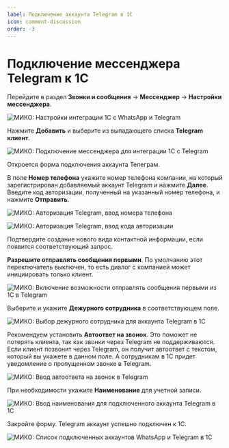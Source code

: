```yaml
---
label: Подключение аккаунта Telegram в 1С
icon: comment-discussion
order: -3
---
```

# Подключение мессенджера Telegram к 1С

Перейдите в раздел **Звонки и сообщения** -> **Мессенджер** -> **Настройки мессенджера**.

<img class="miko-shadow img-zoomable"  
src="/assets/root-guides/connecting_messengers/сonnecting_telegram/сonnecting_telegram_1.png"
data-original="/assets/root-guides/connecting_messengers/сonnecting_telegram/сonnecting_telegram_1.png"
srcset="/assets/root-guides/connecting_messengers/сonnecting_telegram/сonnecting_telegram_1.png 1x, /assets/root-guides/connecting_messengers/сonnecting_telegram/сonnecting_telegram_1.png 2x"
alt="МИКО: Настройки интеграции 1С с WhatsApp и Telegram"
/>

Нажмите **Добавить** и выберите из выпадающего списка **Telegram клиент**.

<img class="miko-shadow img-zoomable"  
src="/assets/root-guides/connecting_messengers/сonnecting_telegram/сonnecting_telegram_2.png"
data-original="/assets/root-guides/connecting_messengers/сonnecting_telegram/сonnecting_telegram_2.png"
srcset="/assets/root-guides/connecting_messengers/сonnecting_telegram/сonnecting_telegram_2.png 1x, /assets/root-guides/connecting_messengers/сonnecting_telegram/сonnecting_telegram_2.png 2x"
alt="МИКО: Подключение мессенджера для интеграции 1С с Telegram"
/>

Откроется форма подключения аккаунта Телеграм.

В поле **Номер телефона** укажите номер телефона компании, на который зарегистрирован добавляемый аккаунт Telegram и нажмите **Далее**. Введите код авторизации, полученный на указанный номер телефона, и нажмите **Отправить**.

<img class="miko-shadow img-zoomable"  
src="/assets/root-guides/connecting_messengers/сonnecting_telegram/сonnecting_telegram_3.png"
data-original="/assets/root-guides/connecting_messengers/сonnecting_telegram/сonnecting_telegram_3.png"
srcset="/assets/root-guides/connecting_messengers/сonnecting_telegram/сonnecting_telegram_3.png 1x, /assets/root-guides/connecting_messengers/сonnecting_telegram/сonnecting_telegram_3.png 2x"
alt="МИКО: Авторизация Telegram, ввод номера телефона"
/>

<img class="miko-shadow img-zoomable"  
src="/assets/root-guides/connecting_messengers/сonnecting_telegram/сonnecting_telegram_4.png"
data-original="/assets/root-guides/connecting_messengers/сonnecting_telegram/сonnecting_telegram_4.png"
srcset="/assets/root-guides/connecting_messengers/сonnecting_telegram/сonnecting_telegram_4.png 1x, /assets/root-guides/connecting_messengers/сonnecting_telegram/сonnecting_telegram_4.png 2x"
alt="МИКО: Авторизация Telegram, ввод кода авторизации"
/>

Подтвердите создание нового вида контактной информации, если появится соответствующий запрос.

**Разрешите отправлять сообщения первыми**. По умолчанию этот переключатель выключен, то есть диалог с компанией может инициировать только клиент.

<img class="miko-shadow img-zoomable"  
src="/assets/root-guides/connecting_messengers/сonnecting_telegram/сonnecting_telegram_5.png"
data-original="/assets/root-guides/connecting_messengers/сonnecting_telegram/сonnecting_telegram_5.png"
srcset="/assets/root-guides/connecting_messengers/сonnecting_telegram/сonnecting_telegram_5.png 1x, /assets/root-guides/connecting_messengers/сonnecting_telegram/сonnecting_telegram_5.png 2x"
alt="МИКО: Включение возможности отправлять сообщения первыми из 1С в Telegram"
/>

Выберите и укажите **Дежурного сотрудника** в соответствующем поле.

<img class="miko-shadow img-zoomable"  
src="/assets/root-guides/connecting_messengers/сonnecting_telegram/сonnecting_telegram_6.png"
data-original="/assets/root-guides/connecting_messengers/сonnecting_telegram/сonnecting_telegram_6.png"
srcset="/assets/root-guides/connecting_messengers/сonnecting_telegram/сonnecting_telegram_6.png 1x, /assets/root-guides/connecting_messengers/сonnecting_telegram/сonnecting_telegram_6.png 2x"
alt="МИКО: Выбор дежурного сотрудника для аккаунта Telegram в 1С"
/>

Рекомендуем установить **Автоответ на звонок**. Это поможет не потерять клиента, так как звонки через Telegram не поддерживаются. Если клиент позвонит через Telegram, он получит автоответ с текстом, который вы укажете в данном поле. А сотрудникам в 1С придет уведомление о пропущенном звонке в Telegram.

<img class="miko-shadow img-zoomable"  
src="/assets/root-guides/connecting_messengers/сonnecting_telegram/сonnecting_telegram_7.png"
data-original="/assets/root-guides/connecting_messengers/сonnecting_telegram/сonnecting_telegram_7.png"
srcset="/assets/root-guides/connecting_messengers/сonnecting_telegram/сonnecting_telegram_7.png 1x, /assets/root-guides/connecting_messengers/сonnecting_telegram/сonnecting_telegram_7.png 2x"
alt="МИКО: Ввод автоответа на звонок в Telegram"
/>

При необходимости укажите **Наименование** для учетной записи.

<img class="miko-shadow img-zoomable"  
src="/assets/root-guides/connecting_messengers/сonnecting_telegram/сonnecting_telegram_8.png"
data-original="/assets/root-guides/connecting_messengers/сonnecting_telegram/сonnecting_telegram_8.png"
srcset="/assets/root-guides/connecting_messengers/сonnecting_telegram/сonnecting_telegram_8.png 1x, /assets/root-guides/connecting_messengers/сonnecting_telegram/сonnecting_telegram_8.png 2x"
alt="МИКО: Ввод наименования для подключенного аккаунта Telegram в 1С"
/>

Закройте форму. Telegram аккаунт успешно подключен к 1С.

<img class="miko-shadow img-zoomable"  
src="/assets/root-guides/connecting_messengers/сonnecting_telegram/сonnecting_telegram_9.png"
data-original="/assets/root-guides/connecting_messengers/сonnecting_telegram/сonnecting_telegram_9.png"
srcset="/assets/root-guides/connecting_messengers/сonnecting_telegram/сonnecting_telegram_9.png 1x, /assets/root-guides/connecting_messengers/сonnecting_telegram/сonnecting_telegram_9.png 2x"
alt="МИКО: Список подключенных аккаунтов WhatsApp и Telegram в 1С"
/>